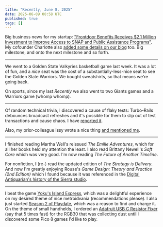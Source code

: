 ```yaml
---
title: "Recently, June 8, 2025"
date: 2025-06-09 00:58 UTC
published: true
tags: []
---
```


Big business news for my startup: ["Frontdoor Benefits Receives $2.1 Million Investment to Improve Access to SNAP and Public Assistance Programs"](https://www.prnewswire.com/news-releases/frontdoor-benefits-receives-2-1-million-investment-to-improve-access-to-snap-and-public-assistance-programs-302472695.html). My cofounder Charlotte also [added some details on our blog](https://frontdoorbenefits.substack.com/p/the-connecticut-project-invests-21m) too. Big milestone, and onto the next milestone and so forth.

---

We went to a Golden State Valkyries basketball game last week. It was a lot of fun, and a _nice_ seat was the cost of a substantially-less-nice seat to see the Golden State Warriors. We bought sweatshirts, so that means we're going back.

On sports, since my last _Recently_ we also went to two Giants games and a Warriors game (whomp whomp).

---

Of random technical trivia, I discovered a cause of flaky tests: Turbo-Rails debounces broadcast refreshes and it's possible for them to slip out of test transactions and cause chaos. I have [reported it](https://github.com/hotwired/turbo-rails/issues/731).

Also, my prior-colleague Issy wrote a nice thing [and mentioned me](https://ruby.social/@issyl0/114489859415578145).

---

I finished reading Martha Well's reissued _The Emilie Adventures_, which for all her books held my attention the least. I also read Brittany Newell's _Soft Core_ which was very good. I'm now reading _The Future of Another Timeline_. 

For nonfiction, I (re-) read the updated edition of _The Strategy is Delivery_. And now I'm greatly enjoying Rouse's _Game Design: Theory and Practice (2nd Edition)_ which I found because it was referenced in the [Digital Antiquarian's history of the Sierra studio](https://www.filfre.net/2025/05/the-end-of-sierra-as-we-knew-it-part-4-chainsaw-monday/).  

---

I beat the game [Yoku's Island Express](https://en.wikipedia.org/wiki/Yoku%27s_Island_Express), which was a delightful experience on my desired theme of nice metroidvania (recommendations please). I also just started [Season 2 of Playdate](https://play.date/games/seasons/two/), which was a reason to find and charge it. On the theme of small handhelds, I ordered an [Adafruit USB C Resistor Fixer](https://www.adafruit.com/product/6323) (say that 5 times fast) for the RGB30 that was collecting dust until I discovered some Pico 8 games I'd like to play. 

